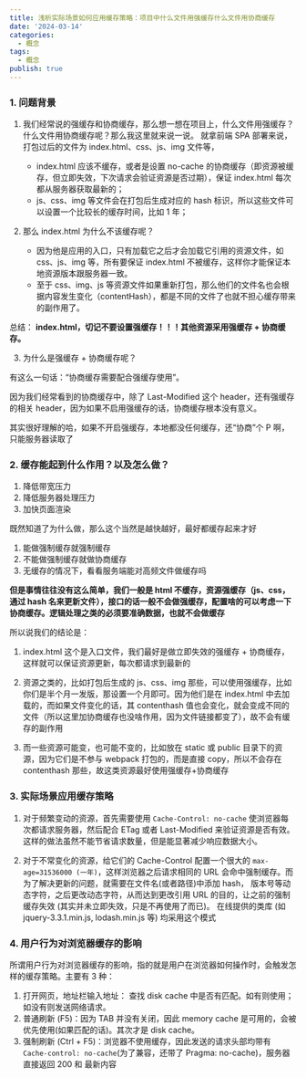 ```yaml
---
title: 浅析实际场景如何应用缓存策略：项目中什么文件用强缓存什么文件用协商缓存
date: '2024-03-14'
categories:
  - 概念
tags:
  - 概念
publish: true
---
```


### 1. 问题背景

1. 我们经常说的强缓存和协商缓存，那么想一想在项目上，什么文件用强缓存？什么文件用协商缓存呢？那么我这里就来说一说。 就拿前端 SPA 部署来说，打包过后的文件为 index.html、css、js、img 文件等，

   - index.html 应该不缓存，或者是设置 no-cache 的协商缓存（即资源被缓存，但立即失效，下次请求会验证资源是否过期），保证 index.html 每次都从服务器获取最新的；
   - js、css、img 等文件会在打包后生成对应的 hash 标识，所以这些文件可以设置一个比较长的缓存时间，比如 1 年；

2. 那么 index.html 为什么不该缓存呢？
   - 因为他是应用的入口，只有加载它之后才会加载它引用的资源文件，如 css、js、img 等，所有要保证 index.html 不被缓存，这样你才能保证本地资源版本跟服务器一致。
   - 至于 css、img、js 等资源文件如果重新打包，那么他们的文件名也会根据内容发生变化（contentHash），都是不同的文件了也就不担心缓存带来的副作用了。

总结： **index.html，切记不要设置强缓存！！！其他资源采用强缓存 + 协商缓存。**

3. 为什么是强缓存 + 协商缓存呢？

有这么一句话：“协商缓存需要配合强缓存使用”。

因为我们经常看到的协商缓存中，除了 Last-Modified 这个 header，还有强缓存的相关 header，因为如果不启用强缓存的话，协商缓存根本没有意义。

其实很好理解的哈，如果不开启强缓存，本地都没任何缓存，还“协商”个 P 啊，只能服务器读取了

### 2. 缓存能起到什么作用？以及怎么做？

1. 降低带宽压力
2. 降低服务器处理压力
3. 加快页面渲染

既然知道了为什么做，那么这个当然是越快越好，最好都缓存起来才好

1. 能做强制缓存就强制缓存
2. 不能做强制缓存就做协商缓存
3. 无缓存的情况下，看看服务端能对高频文件做缓存吗

**但是事情往往没有这么简单，我们一般是 html 不缓存，资源强缓存（js、css，通过 hash 名来更新文件），接口的话一般不会做强缓存，配置啥的可以考虑一下协商缓存。逻辑处理之类的必须要准确数据，也就不会做缓存**

所以说我们的结论是：

1.  index.html 这个是入口文件，我们最好是做立即失效的强缓存 + 协商缓存，这样就可以保证资源更新，每次都请求到最新的

2.  资源之类的，比如打包后生成的 js、css、img 那些，可以使用强缓存，比如你们是半个月一发版，那设置一个月即可。因为他们是在 index.html 中去加载的，而如果文件变化的话，其 contenthash 值也会变化，就会变成不同的文件（所以这里加协商缓存也没啥作用，因为文件链接都变了），故不会有缓存的副作用

3.  而一些资源可能变，也可能不变的，比如放在 static 或 public 目录下的资源，因为它们是不参与 webpack 打包的，而是直接 copy，所以不会存在 contenthash 那些，故这类资源最好使用强缓存+协商缓存

### 3. 实际场景应用缓存策略

1. 对于频繁变动的资源，首先需要使用 `Cache-Control: no-cache` 使浏览器每次都请求服务器，然后配合 ETag 或者 Last-Modified 来验证资源是否有效。这样的做法虽然不能节省请求数量，但是能显著减少响应数据大小。

2. 对于不常变化的资源，给它们的 Cache-Control 配置一个很大的 `max-age=31536000 (一年)`，这样浏览器之后请求相同的 URL 会命中强制缓存。而为了解决更新的问题，就需要在文件名(或者路径)中添加 hash， 版本号等动态字符，之后更改动态字符，从而达到更改引用 URL 的目的，让之前的强制缓存失效 (其实并未立即失效，只是不再使用了而已)。 在线提供的类库 (如 jquery-3.3.1.min.js, lodash.min.js 等) 均采用这个模式

### 4. 用户行为对浏览器缓存的影响

所谓用户行为对浏览器缓存的影响，指的就是用户在浏览器如何操作时，会触发怎样的缓存策略。主要有 3 种：

1.  打开网页，地址栏输入地址： 查找 disk cache 中是否有匹配。如有则使用；如没有则发送网络请求。
2.  普通刷新 (F5)：因为 TAB 并没有关闭，因此 memory cache 是可用的，会被优先使用(如果匹配的话)。其次才是 disk cache。
3.  强制刷新 (Ctrl + F5)：浏览器不使用缓存，因此发送的请求头部均带有 `Cache-control: no-cache`(为了兼容，还带了 Pragma: no-cache)，服务器直接返回 200 和 最新内容
